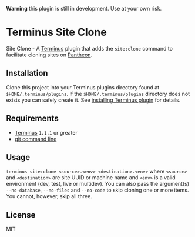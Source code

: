 **Warning** this plugin is still in development. Use at your own risk.

# Terminus Site Clone
Site Clone - A [Terminus](http://github.com/pantheon-systems/terminus) plugin that adds the `site:clone` command to facilitate cloning sites on [Pantheon](https://pantheon.io/).

## Installation
Clone this project into your Terminus plugins directory found at `$HOME/.terminus/plugins`. If the `$HOME/.terminus/plugins` directory does not exists you can safely create it. See [installing Terminus plugin](https://pantheon.io/docs/terminus/plugins/#install-plugins) for details.

## Requirements
* [Terminus](https://github.com/pantheon-systems/terminus) `1.1.1` or greater
* [git command line](https://git-scm.com/book/en/v2/Getting-Started-Installing-Git)

## Usage
`terminus site:clone <source>.<env> <destination>.<env>` where `<source>` and `<destination>` are site UUID or machine name and `<env>` is a valid environment (dev, test, live or multidev). You can also pass the argument(s) `--no-database`, `--no-files` and `--no-code` to skip cloning one or more items. You cannot, however, skip all three.

## License
MIT